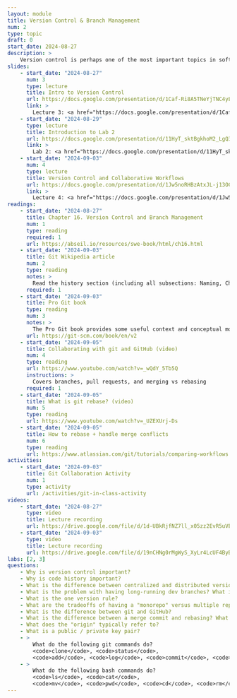 ```yaml
---
layout: module
title: Version Control & Branch Management
num: 2
type: topic
draft: 0
start_date: 2024-08-27
description: >
    Version control is perhaps one of the most important topics in software engineering. Version control systems allow teams to collaborate on projects, review one another's code, experiment with new features and ideas, and revert to previous versions when needed. In this unit, we will explore different approaches that teams might take to organize their code repositories. We will also do various hands-on activities so that you can familiarize yourself with bash and git commands.
slides: 
    - start_date: "2024-08-27"
      num: 3
      type: lecture
      title: Intro to Version Control
      url: https://docs.google.com/presentation/d/1Caf-Ri8A5TNeYjTNC4yL5aD074NYNJAD/edit?usp=sharing&ouid=113376576186080604800&rtpof=true&sd=true
      link: > 
        Lecture 3: <a href="https://docs.google.com/presentation/d/1Caf-Ri8A5TNeYjTNC4yL5aD074NYNJAD/edit?usp=sharing&ouid=113376576186080604800&rtpof=true&sd=true" target="_blank">Intro to Version Control</a>
    - start_date: "2024-08-29"
      type: lecture
      title: Introduction to Lab 2
      url: https://docs.google.com/presentation/d/11HyT_sktBgkhoM2_LgQ3cHB68YZj_AZZ/edit?usp=sharing&ouid=113376576186080604800&rtpof=true&sd=true
      link: > 
        Lab 2: <a href="https://docs.google.com/presentation/d/11HyT_sktBgkhoM2_LgQ3cHB68YZj_AZZ/edit?usp=sharing&ouid=113376576186080604800&rtpof=true&sd=true" target="_blank">Introduction to Lab 2</a>
    - start_date: "2024-09-03"
      num: 4
      type: lecture
      title: Version Control and Collaborative Workflows
      url: https://docs.google.com/presentation/d/1Jw5noRHBzAtxJL-j13OCawd615ca7swk/edit?usp=sharing&ouid=113376576186080604800&rtpof=true&sd=true
      link: > 
        Lecture 4: <a href="https://docs.google.com/presentation/d/1Jw5noRHBzAtxJL-j13OCawd615ca7swk/edit?usp=sharing&ouid=113376576186080604800&rtpof=true&sd=true" target="_blank">Version Control and Collaborative Workflows</a>
readings: 
    - start_date: "2024-08-27"
      title: Chapter 16. Version Control and Branch Management
      num: 1
      type: reading
      required: 1
      url: https://abseil.io/resources/swe-book/html/ch16.html
    - start_date: "2024-09-03"
      title: Git Wikipedia article 
      num: 2
      type: reading
      notes: > 
        Read the history section (including all subsections: Naming, Characteristics, Data Structures, and References).
      required: 1
    - start_date: "2024-09-03"
      title: Pro Git book
      type: reading
      num: 3
      notes: > 
        The Pro Git book provides some useful context and conceptual models, particularly 2.1-2.5, 3.1-3.1, and 3.6.
      url: https://git-scm.com/book/en/v2
    - start_date: "2024-09-05"
      title: Collaborating with git and GitHub (video)
      num: 4
      type: reading
      url: https://www.youtube.com/watch?v=_wQdY_5Tb5Q
      instructions: > 
        Covers branches, pull requests, and merging vs rebasing
      required: 1
    - start_date: "2024-09-05"
      title: What is git rebase? (video)
      num: 5
      type: reading
      url: https://www.youtube.com/watch?v=_UZEXUrj-Ds
    - start_date: "2024-09-05"
      title: How to rebase + handle merge conflicts
      num: 6
      type: reading
      url: https://www.atlassian.com/git/tutorials/comparing-workflows
activities:
    - start_date: "2024-09-03"
      title: Git Collaboration Activity
      num: 1
      type: activity
      url: /activities/git-in-class-activity
videos:
    - start_date: "2024-08-27"
      type: video
      title: Lecture recording
      url: https://drive.google.com/file/d/1d-UBkRjfNZ7ll_x05zz2EvR5uVE4yN1T/view?usp=drive_link
    - start_date: "2024-09-03"
      type: video
      title: Lecture recording
      url: https://drive.google.com/file/d/19nCHNg0rMgWyS_XyLr4LcUF4ByB2LJ7-/view?usp=drive_link
labs: [2, 3]
questions:
    - Why is version control important?
    - Why is code history important?
    - What is the difference between centralized and distributed version control?
    - What is the problem with having long-running dev branches? What is the solution?
    - What is the one version rule?
    - What are the tradeoffs of having a "monorepo" versus multiple repos?
    - What is the difference between git and GitHub?
    - What is the difference between a merge commit and rebasing? What would you want to do one over the other (i.e., what are the the tradeoffs of each)?
    - What does the "origin" typically refer to?
    - What is a public / private key pair?
    - > 
        What do the following git commands do? 
        <code>clone</code>, <code>status</code>,
        <code>add</code>, <code>log</code>, <code>commit</code>, <code>push</code>, <code>pull</code>, <code>merge</code>, <code>rebase</code>
    - > 
        What do the following bash commands do? 
        <code>ls</code>, <code>cat</code>,
        <code>mv</code>, <code>pwd</code>, <code>cd</code>, <code>rm</code>
---
```




